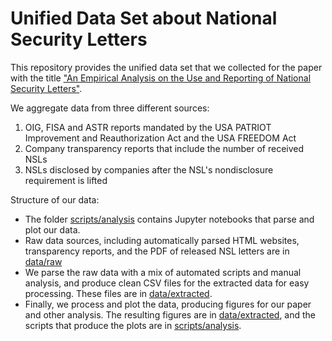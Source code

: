 # Unified Data Set about National Security Letters

This repository provides the unified data set that we collected for the paper with the title ["An Empirical Analysis on the Use and Reporting of National Security Letters"](https://cs.paperswithcode.com/paper/an-empirical-analysis-on-the-use-and).

We aggregate data from three different sources:
1. OIG, FISA and ASTR reports mandated by the USA PATRIOT Improvement and Reauthorization Act and the USA FREEDOM Act
2. Company transparency reports that include the number of received NSLs
3. NSLs disclosed by companies after the NSL's nondisclosure requirement is lifted

Structure of our data:
- The folder [scripts/analysis](/scripts/analysis/) contains Jupyter notebooks that parse and plot our data.
- Raw data sources, including automatically parsed HTML websites, transparency reports, and the PDF of released NSL letters are in [data/raw](/data/raw/)
- We parse the raw data with a mix of automated scripts and manual analysis, and produce clean CSV files for the extracted data for easy processing. These files are in [data/extracted](/data/extracted/).
- Finally, we process and plot the data, producing figures for our paper and other analysis. The resulting figures are in [data/extracted](/data/extracted/), and the scripts that produce the plots are in [scripts/analysis](/scripts/analysis/).
